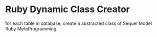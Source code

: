 # Ruby Dynamic Class Creator

for each table in database, create a abstracted class of Sequel Model
<br>
Ruby MetaProgramming
